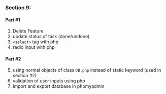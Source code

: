 ### Section 9:

#### Part #1
1. Delete Feature
2. update status of task (done/undone)
3. `<select>` tag with php
4. radio input with php

#### Part #2
5. using normal objects of class `DB.php` instead of static keyword (used in section #2)
6. validation of user inputs using php
7. import and export database in phpmyadmin